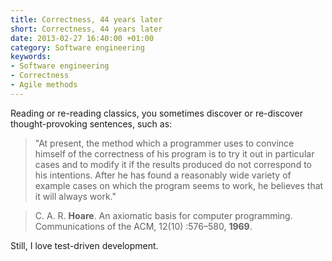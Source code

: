 ```yaml
--- 
title: Correctness, 44 years later
short: Correctness, 44 years later
date: 2013-02-27 16:40:00 +01:00
category: Software engineering
keywords: 
- Software engineering
- Correctness
- Agile methods
---
```


Reading or re-reading classics, you sometimes discover or re-discover thought-provoking sentences, such as:

> "At present, the method which a programmer uses to convince himself of the correctness of his program is to try it out in particular cases and to modify it if the results produced do not correspond to his intentions. After he has found a reasonably wide variety of example cases on which the program seems to work, he believes that it will always work."

> C. A. R. **Hoare**. An axiomatic basis for computer programming. Communications of the ACM, 12(10) :576–580, **1969**.

Still, I love test-driven development.